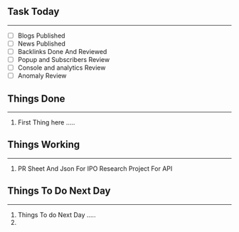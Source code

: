 
## Task Today
---
- [ ] Blogs Published
- [ ] News Published
- [ ] Backlinks Done And Reviewed
- [ ] Popup and Subscribers Review
- [ ] Console and analytics Review 
- [ ] Anomaly Review

## Things Done 
---
1.  First Thing here .....

## Things Working
---
1. PR Sheet And Json For IPO Research Project For API 

## Things To Do Next Day 
---
1.  Things To do Next Day .....
2. 




